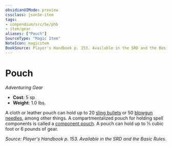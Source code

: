 ```yaml
---
obsidianUIMode: preview
cssclass: json5e-item
tags:
- compendium/src/5e/phb
- item/gear
aliases: ["Pouch"]
SourceType: "Magic Item"
NoteIcon: magicitem
BookSource: Player's Handbook p. 153. Available in the SRD and the Basic Rules.
---
```

# Pouch
*Adventuring Gear*  

- **Cost**: 5 sp
- **Weight**: 1.0 lbs.

A cloth or leather pouch can hold up to 20 [sling bullets](/2-Mechanics/CLI/items/sling-bullet.md) or 50 [blowgun needles](/2-Mechanics/CLI/items/blowgun-needle.md), among other things. A compartmentalized pouch for holding spell components is called a [component pouch](/2-Mechanics/CLI/items/component-pouch.md). A pouch can hold up to ⅕ cubic foot or 6 pounds of gear.

*Source: Player's Handbook p. 153. Available in the SRD and the Basic Rules.*